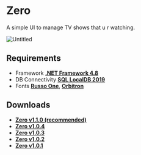 # Zero
A simple UI to manage TV shows that u r watching.

![Untitled](https://user-images.githubusercontent.com/46932317/221478875-64e1d374-bf9e-4fe3-8056-e93fdbd22dbf.png)

## Requirements
* Framework **[.NET Framework 4.8](https://dotnet.microsoft.com/en-us/download/dotnet-framework/thank-you/net48-offline-installer)**
* DB Connectivity **[SQL LocalDB 2019](https://download.microsoft.com/download/7/c/1/7c14e92e-bdcb-4f89-b7cf-93543e7112d1/SqlLocalDB.msi)**
* Fonts **[Russo One](https://fonts.google.com/specimen/Russo+One)**, **[Orbitron](https://fonts.google.com/specimen/Orbitron)**


## Downloads
* **[Zero v1.1.0 (recommended)](https://github.com/Pahasara/Zero/releases/download/Zero_v1.1.0/bin.zip)**
* **[Zero v1.0.4](https://github.com/Pahasara/Zero/releases/download/Zero_v1.0.4/bin.zip)**
* **[Zero v1.0.3](https://github.com/Pahasara/Zero/releases/download/Zero_v1.0.3/bin.zip)**
* **[Zero v1.0.2](https://github.com/Pahasara/Zero/releases/download/Zero_v1.0.2/bin.zip)**
* **[Zero v1.0.1](https://github.com/Pahasara/Zero/releases/download/Zero_v1.0.1/bin.zip)**
